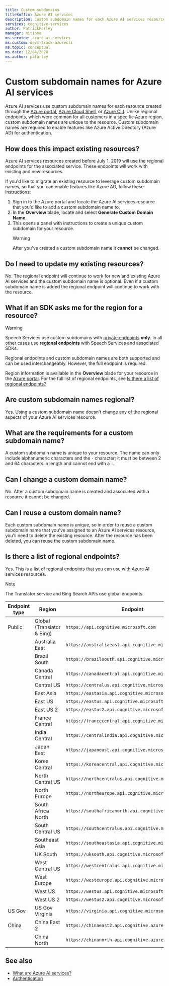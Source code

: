 ```yaml
---
title: Custom subdomains
titleSuffix: Azure AI services
description: Custom subdomain names for each Azure AI services resource are created through the Azure portal, Azure Cloud Shell, or Azure CLI.
services: cognitive-services
author: PatrickFarley
manager: nitinme
ms.service: azure-ai-services
ms.custom: devx-track-azurecli
ms.topic: conceptual
ms.date: 12/04/2020
ms.author: pafarley
---
```


# Custom subdomain names for Azure AI services

Azure AI services use custom subdomain names for each resource created through the [Azure portal](https://portal.azure.com), [Azure Cloud Shell](https://azure.microsoft.com/features/cloud-shell/), or [Azure CLI](/cli/azure/install-azure-cli). Unlike regional endpoints, which were common for all customers in a specific Azure region, custom subdomain names are unique to the resource. Custom subdomain names are required to enable features like Azure Active Directory (Azure AD) for authentication.

## How does this impact existing resources?

Azure AI services resources created before July 1, 2019 will use the regional endpoints for the associated service. These endpoints will work with existing and new resources.

If you'd like to migrate an existing resource to leverage custom subdomain names, so that you can enable features like Azure AD, follow these instructions:

1. Sign in to the Azure portal and locate the Azure AI services resource that you'd like to add a custom subdomain name to.
2. In the **Overview** blade, locate and select **Generate Custom Domain Name**.
3. This opens a panel with instructions to create a unique custom subdomain for your resource.
   > [!WARNING]
   > After you've created a custom subdomain name it **cannot** be changed.

## Do I need to update my existing resources?

No. The regional endpoint will continue to work for new and existing Azure AI services and the custom subdomain name is optional. Even if a custom subdomain name is added the regional endpoint will continue to work with the resource.

## What if an SDK asks me for the region for a resource?

> [!WARNING]
> Speech Services use custom subdomains with [private endpoints](Speech-Service/speech-services-private-link.md) **only**. In all other cases use **regional endpoints** with Speech Services and associated SDKs.

Regional endpoints and custom subdomain names are both supported and can be used interchangeably. However, the full endpoint is required.

Region information is available in the **Overview** blade for your resource in the [Azure portal](https://portal.azure.com). For the full list of regional endpoints, see [Is there a list of regional endpoints?](#is-there-a-list-of-regional-endpoints)

## Are custom subdomain names regional?

Yes. Using a custom subdomain name doesn't change any of the regional aspects of your Azure AI services resource.

## What are the requirements for a custom subdomain name?

A custom subdomain name is unique to your resource. The name can only include alphanumeric characters and the `-` character; it must be between 2 and 64 characters in length and cannot end with a `-`.

## Can I change a custom domain name?

No. After a custom subdomain name is created and associated with a resource it cannot be changed.

## Can I reuse a custom domain name?

Each custom subdomain name is unique, so in order to reuse a custom subdomain name that you've assigned to an Azure AI services resource, you'll need to delete the existing resource. After the resource has been deleted, you can reuse the custom subdomain name.

## Is there a list of regional endpoints?

Yes. This is a list of regional endpoints that you can use with Azure AI services resources.

> [!NOTE]
> The Translator service and Bing Search APIs use global endpoints.

| Endpoint type | Region | Endpoint |
|---------------|--------|----------|
| Public | Global (Translator & Bing) | `https://api.cognitive.microsoft.com` |
| | Australia East | `https://australiaeast.api.cognitive.microsoft.com` |
| | Brazil South | `https://brazilsouth.api.cognitive.microsoft.com` |
| | Canada Central | `https://canadacentral.api.cognitive.microsoft.com` |
| | Central US | `https://centralus.api.cognitive.microsoft.com` |
| | East Asia | `https://eastasia.api.cognitive.microsoft.com` |
| | East US | `https://eastus.api.cognitive.microsoft.com` |
| | East US 2 | `https://eastus2.api.cognitive.microsoft.com` |
| | France Central | `https://francecentral.api.cognitive.microsoft.com` |
| | India Central | `https://centralindia.api.cognitive.microsoft.com` |
| | Japan East | `https://japaneast.api.cognitive.microsoft.com` |
| | Korea Central | `https://koreacentral.api.cognitive.microsoft.com` |
| | North Central US | `https://northcentralus.api.cognitive.microsoft.com` |
| | North Europe | `https://northeurope.api.cognitive.microsoft.com` |
| | South Africa North | `https://southafricanorth.api.cognitive.microsoft.com` |
| | South Central US | `https://southcentralus.api.cognitive.microsoft.com` |
| | Southeast Asia | `https://southeastasia.api.cognitive.microsoft.com` |
| | UK South | `https://uksouth.api.cognitive.microsoft.com` |
| | West Central US | `https://westcentralus.api.cognitive.microsoft.com` |
| | West Europe | `https://westeurope.api.cognitive.microsoft.com` |
| | West US | `https://westus.api.cognitive.microsoft.com` |
| | West US 2 | `https://westus2.api.cognitive.microsoft.com` |
| US Gov | US Gov Virginia | `https://virginia.api.cognitive.microsoft.us` |
| China | China East 2 | `https://chinaeast2.api.cognitive.azure.cn` |
| | China North | `https://chinanorth.api.cognitive.azure.cn` |

## See also

* [What are Azure AI services?](./what-are-ai-services.md)
* [Authentication](authentication.md)
